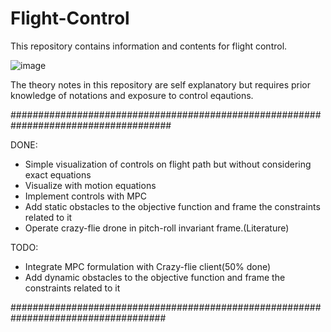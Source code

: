 # Flight-Control
This repository contains information and contents for flight control.

![image](https://user-images.githubusercontent.com/14985440/209779929-f99364ab-e37d-41b7-8ba9-7d6061df09ba.png)

The theory notes in this repository are self explanatory but requires prior knowledge of notations and exposure to control eqautions.


#####################################################################################

DONE:
- Simple visualization of controls on flight path but without considering exact equations
- Visualize with motion equations
- Implement controls with MPC
- Add static obstacles to the objective function and frame the constraints related to it
- Operate crazy-flie drone in pitch-roll invariant frame.(Literature)

TODO:
- Integrate MPC formulation with Crazy-flie client(50% done)
- Add dynamic obstacles to the objective function and frame the constraints related to it

####################################################################################
